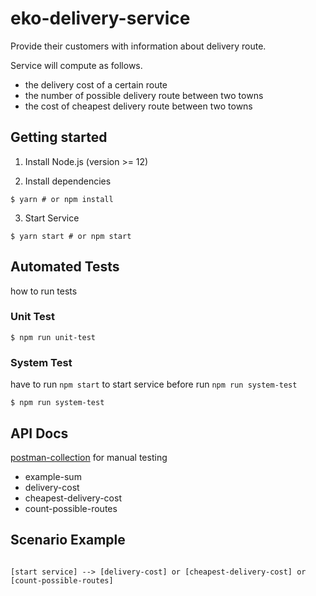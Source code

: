 # eko-delivery-service

Provide their customers with information about delivery route.

Service will compute as follows.

- the delivery cost of a certain route
- the number of possible delivery route between two towns
- the cost of cheapest delivery route between two towns

## Getting started

1. Install Node.js (version >= 12)

2. Install dependencies

```
$ yarn # or npm install
```

3. Start Service

```
$ yarn start # or npm start
```

## Automated Tests

how to run tests

### Unit Test

```
$ npm run unit-test
```

### System Test

have to run `npm start` to start service before run `npm run system-test`

```
$ npm run system-test
```

## API Docs

[postman-collection](./eko-delivery-service.postman_collection.json) for manual
testing

- example-sum
- delivery-cost
- cheapest-delivery-cost
- count-possible-routes

## Scenario Example

```

[start service] --> [delivery-cost] or [cheapest-delivery-cost] or
[count-possible-routes]

```

```

```
